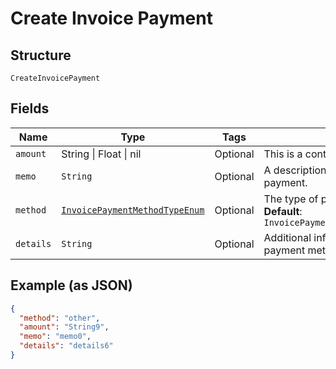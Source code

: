 
# Create Invoice Payment

## Structure

`CreateInvoicePayment`

## Fields

| Name | Type | Tags | Description |
|  --- | --- | --- | --- |
| `amount` | String \| Float \| nil | Optional | This is a container for one-of cases. |
| `memo` | `String` | Optional | A description to be attached to the payment. |
| `method` | [`InvoicePaymentMethodTypeEnum`](../../doc/models/invoice-payment-method-type-enum.md) | Optional | The type of payment method used.<br>**Default**: `InvoicePaymentMethodTypeEnum::OTHER` |
| `details` | `String` | Optional | Additional information related to the payment method (eg. Check #) |

## Example (as JSON)

```json
{
  "method": "other",
  "amount": "String9",
  "memo": "memo0",
  "details": "details6"
}
```

